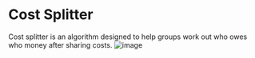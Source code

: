 
# Cost Splitter
Cost splitter is an algorithm designed to help groups work out who owes who money after sharing costs.
![image](https://user-images.githubusercontent.com/84837582/124094504-7773b580-da76-11eb-9ea7-9d8c8d5ecc58.jpg)
